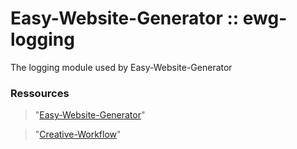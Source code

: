 # Easy-Website-Generator :: ewg-logging

The logging module used by Easy-Website-Generator

### Ressources
> "[Easy-Website-Generator](https://github.com/easy-website-generator/)"

> "[Creative-Workflow](http://www.creative-workflow.berlin/company.html)"

